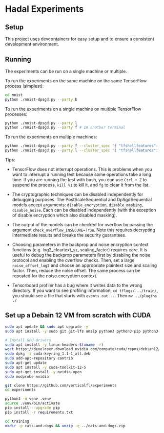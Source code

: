 # Hadal Experiments

## Setup

This project uses devcontainers for easy setup and to ensure a consistent
development environment.

## Running

The experiments can be run on a single machine or multiple.

To run the experiments on the same machine on the same TensorFlow process
(simplest):
```bash
cd mnist
python ./mnist-dpsgd.py --party b
```

To run the experiments on a single machine on multiple TensorFlow processes:
```bash
python ./mnist-dpsgd.py --party l
python ./mnist-dpsgd.py --party f # In another terminal
```

To run the experiments on multiple machines:

```bash
python ./mnist-dpsgd.py --party f --cluster_spec '{ "tfshellfeatures": ["localhost:2222"], "tfshelllabels": ["localhost:2223"], }'
python ./mnist-dpsgd.py --party l --cluster_spec '{ "tfshellfeatures": ["localhost:2222"], "tfshelllabels": ["localhost:2223"], }'  # On other machine.
```

Tips:

- TensorFlow does not interrupt operations. This is problems when you want to
interrupt a running test because some operations take a long time. If you are
running the test with bash, you can use `Ctrl + Z` to suspend the process,
`kill %1` to kill it, and `fg` to clear it from the list.

- The cryptographic techniques can be disabled independently for debugging
purposes. The PostScaleSequential and DpSgdSequential models accept
arguments: `disable_encryption`, `disable_masking`, `disable_noise`.
Each can be disabled independently (with the exception of disable encryption
which also disabled masking).

- The output of the models can be checked for overflow by passing the argument
`check_overflow_INSECURE=True`. Note this requires decrypting intermediate
results and breaks the security guarantees.

- Choosing parameters in the backprop and noise encryption context functions
(e.g. log2_cleartext_sz, scaling_factor) requires care. It is useful to debug
the backprop parameters first by disabling the noise protocol and enabling the
overflow checks. Then, set a large `noise_offset_log2` and choose an appropriate
plaintext size and scaling factor. Then, reduce the noise offset. The same
process can be repeated for the noise encryption context.

- Tensorboard profiler has a bug where it writes data to the wrong directory.
If you want to see profiling information, `cd tflogs/.../train/`, you should
see a file that starts with `events.out...`. Then `mv ../plugins ./`

## Set up a Debain 12 VM from scratch with CUDA

```bash
sudo apt update && sudo apt upgrade -y
sudo apt install -y sudo git git-lfs unzip python3 python3-pip python3-venv python-is-python3 tmux btop earlyoom

# Install GPU drivers
sudo apt install -y linux-headers-$(uname -r)
wget https://developer.download.nvidia.com/compute/cuda/repos/debian12/x86_64/cuda-keyring_1.1-1_all.deb
sudo dpkg -i cuda-keyring_1.1-1_all.deb
sudo add-apt-repository contrib
sudo apt-get update
sudo apt install -y cuda-toolkit-12-5
sudo apt-get install -y nvidia-open
sudo modprobe nvidia

git clone https://github.com/verticalfl/experiments
cd experiments

python3 -m venv .venv
source .venv/bin/activate
pip install --upgrade pip
pip install -r requirements.txt

cd training
mkdir -p cats-and-dogs && unzip -q ../cats-and-dogs.zip
```
